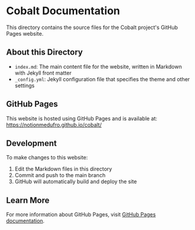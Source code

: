 # Cobalt Documentation

This directory contains the source files for the Cobalt project's GitHub Pages website.

## About this Directory

- `index.md`: The main content file for the website, written in Markdown with Jekyll front matter
- `_config.yml`: Jekyll configuration file that specifies the theme and other settings

## GitHub Pages

This website is hosted using GitHub Pages and is available at: https://notionmedufro.github.io/cobalt/

## Development

To make changes to this website:

1. Edit the Markdown files in this directory
2. Commit and push to the main branch
3. GitHub will automatically build and deploy the site

## Learn More

For more information about GitHub Pages, visit [GitHub Pages documentation](https://docs.github.com/en/pages).

